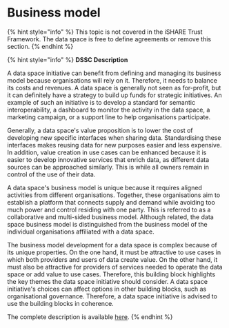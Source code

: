 # Business model

{% hint style="info" %}
This topic is not covered in the iSHARE Trust Framework. The data space is free to define agreements or remove this section.
{% endhint %}

{% hint style="info" %}
**DSSC Description**

A data space initiative can benefit from defining and managing its business model because organisations will rely on it. Therefore, it needs to balance its costs and revenues. A data space is generally not seen as for-profit, but it can definitely have a strategy to build up funds for strategic initiatives. An example of such an initiative is to develop a standard for semantic interoperability, a dashboard to monitor the activity in the data space, a marketing campaign, or a support line to help organisations participate.

Generally, a data space's value proposition is to lower the cost of developing new specific interfaces when sharing data. Standardising these interfaces makes reusing data for new purposes easier and less expensive. In addition, value creation in use cases can be enhanced because it is easier to develop innovative services that enrich data, as different data sources can be approached similarly. This is while all owners remain in control of the use of their data.

A data space's business model is unique because it requires aligned activities from different organisations. Together, these organisations aim to establish a platform that connects supply and demand while avoiding too much power and control residing with one party. This is referred to as a collaborative and multi-sided business model. Although related, the data space business model is distinguished from the business model of the individual organisations affiliated with a data space.

The business model development for a data space is complex because of its unique properties. On the one hand, it must be attractive to use cases in which both providers and users of data create value. On the other hand, it must also be attractive for providers of services needed to operate the data space or add value to use cases. Therefore, this building block highlights the key themes the data space initiative should consider. A data space initiative's choices can affect options in other building blocks, such as organisational governance. Therefore, a data space initiative is advised to use the building blocks in coherence.

The complete description is available [here](https://dssc.eu/space/BVE2/1071252828/Business+Model).
{% endhint %}

